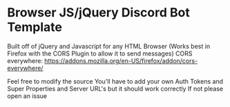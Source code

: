 # Browser JS/jQuery Discord Bot Template
Built off of jQuery and Javascript for any HTML Browser (Works best in Firefox with the CORS Plugin to allow it to send messages)
CORS everywhere: https://addons.mozilla.org/en-US/firefox/addon/cors-everywhere/

Feel free to modify the source You'll have to add your own Auth Tokens and Super Properties and Server URL's but it should work correctly
If not please open an issue
